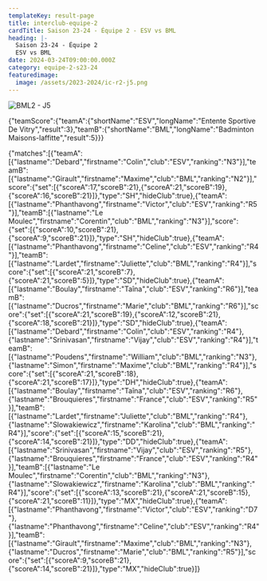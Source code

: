 ```yaml
---
templateKey: result-page
title: interclub-equipe-2
cardTitle: Saison 23-24 - Équipe 2 - ESV vs BML 
heading: |-
  Saison 23-24 - Équipe 2
  ESV vs BML
date: 2024-03-24T09:00:00.000Z
category: equipe-2-s23-24
featuredimage:
  image: /assets/2023-2024/ic-r2-j5.png
---
```

![](/assets/2023-2024/ic-r2-j5.png "BML2 - J5")

<teamscoreboard>{"teamScore":{"teamA":{"shortName":"ESV","longName":"Entente Sportive De Vitry","result":3},"teamB":{"shortName":"BML","longName":"Badminton Maisons-laffitte","result":5}}}</teamscoreboard>

<scoreboard>{"matches":[{"teamA":[{"lastname":"Debard","firstname":"Colin","club":"ESV","ranking":"N3"}],"teamB":[{"lastname":"Girault","firstname":"Maxime","club":"BML","ranking":"N2"}],"score":{"set":[{"scoreA":17,"scoreB":21},{"scoreA":21,"scoreB":19},{"scoreA":16,"scoreB":21}]},"type":"SH","hideClub":true},{"teamA":[{"lastname":"Phanthavong","firstname":"Victor","club":"ESV","ranking":"R5"}],"teamB":[{"lastname":"Le Moulec","firstname":"Corentin","club":"BML","ranking":"N3"}],"score":{"set":[{"scoreA":10,"scoreB":21},{"scoreA":9,"scoreB":21}]},"type":"SH","hideClub":true},{"teamA":[{"lastname":"Phanthavong","firstname":"Celine","club":"ESV","ranking":"R4"}],"teamB":[{"lastname":"Lardet","firstname":"Juliette","club":"BML","ranking":"R4"}],"score":{"set":[{"scoreA":21,"scoreB":7},{"scoreA":21,"scoreB":5}]},"type":"SD","hideClub":true},{"teamA":[{"lastname":"Boulay","firstname":"Taîna","club":"ESV","ranking":"R6"}],"teamB":[{"lastname":"Ducros","firstname":"Marie","club":"BML","ranking":"R6"}],"score":{"set":[{"scoreA":21,"scoreB":19},{"scoreA":12,"scoreB":21},{"scoreA":18,"scoreB":21}]},"type":"SD","hideClub":true},{"teamA":[{"lastname":"Debard","firstname":"Colin","club":"ESV","ranking":"R4"},{"lastname":"Srinivasan","firstname":"Vijay","club":"ESV","ranking":"R4"}],"teamB":[{"lastname":"Poudens","firstname":"William","club":"BML","ranking":"N3"},{"lastname":"Simon","firstname":"Maxime","club":"BML","ranking":"R4"}],"score":{"set":[{"scoreA":21,"scoreB":18},{"scoreA":21,"scoreB":17}]},"type":"DH","hideClub":true},{"teamA":[{"lastname":"Boulay","firstname":"Taîna","club":"ESV","ranking":"R6"},{"lastname":"Brouquieres","firstname":"France","club":"ESV","ranking":"R5"}],"teamB":[{"lastname":"Lardet","firstname":"Juliette","club":"BML","ranking":"R4"},{"lastname":"Slowakiewicz","firstname":"Karolina","club":"BML","ranking":"R4"}],"score":{"set":[{"scoreA":15,"scoreB":21},{"scoreA":14,"scoreB":21}]},"type":"DD","hideClub":true},{"teamA":[{"lastname":"Srinivasan","firstname":"Vijay","club":"ESV","ranking":"R5"},{"lastname":"Brouquieres","firstname":"France","club":"ESV","ranking":"R4"}],"teamB":[{"lastname":"Le Moulec","firstname":"Corentin","club":"BML","ranking":"N3"},{"lastname":"Slowakiewicz","firstname":"Karolina","club":"BML","ranking":"R4"}],"score":{"set":[{"scoreA":13,"scoreB":21},{"scoreA":21,"scoreB":15},{"scoreA":21,"scoreB":11}]},"type":"MX","hideClub":true},{"teamA":[{"lastname":"Phanthavong","firstname":"Victor","club":"ESV","ranking":"D7"},{"lastname":"Phanthavong","firstname":"Celine","club":"ESV","ranking":"R4"}],"teamB":[{"lastname":"Girault","firstname":"Maxime","club":"BML","ranking":"N3"},{"lastname":"Ducros","firstname":"Marie","club":"BML","ranking":"R5"}],"score":{"set":[{"scoreA":9,"scoreB":21},{"scoreA":14,"scoreB":21}]},"type":"MX","hideClub":true}]}</scoreboard>